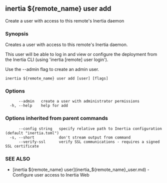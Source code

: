 ## inertia ${remote_name} user add

Create a user with access to this remote's Inertia daemon

### Synopsis

Creates a user with access to this remote's Inertia daemon.

This user will be able to log in and view or configure the deployment
from the Inertia CLI (using 'inertia [remote] user login').

Use the --admin flag to create an admin user.

```
inertia ${remote_name} user add [user] [flags]
```

### Options

```
      --admin   create a user with administrator permissions
  -h, --help    help for add
```

### Options inherited from parent commands

```
      --config string   specify relative path to Inertia configuration (default "inertia.toml")
  -s, --short           don't stream output from command
      --verify-ssl      verify SSL communications - requires a signed SSL certificate
```

### SEE ALSO

* [inertia ${remote_name} user](inertia_${remote_name}_user.md)	 - Configure user access to Inertia Web

